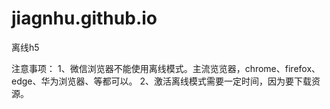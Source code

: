 # jiagnhu.github.io
离线h5

注意事项：
1、微信浏览器不能使用离线模式。主流览览器，chrome、firefox、edge、华为浏览器、等都可以。
2、激活离线模式需要一定时间，因为要下载资源。
